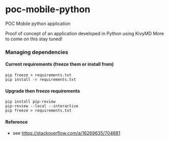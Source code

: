 # poc-mobile-python
POC Mobile python application

Proof of concept of an application developed in Python using KivyMD
More to come on this stay tuned!


### Managing dependencies

#### Current requirements (freeze them or install from)

    pip freeze > requirements.txt
    pip install -r requirements.txt

#### Upgrade then freeze requirements

    pip install pip-review
    pip-review --local --interactive
    pip freeze > requirements.txt

#### Reference

* see https://stackoverflow.com/a/16269635/704681

